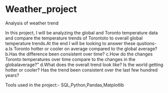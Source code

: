 # Weather_project
Analysis of weather trend 

In this project, I will be analyzing the global and Toronto temperature data and compare the temperature trends of Torontoto to overall global temperature trends.At the end I will be looking to answer these qustions-
a.Is Toronto hotter or cooler on average compared to the global average? 
b.Has the difference been consistent over time?
c.How do the changes Toronto temperatures over time compare to the changes in the globalaverage?”
d.What does the overall trend look like? Is the world getting hotter or cooler? Has the trend been consistent over the last few hundred years?

Tools used in the project:- SQL,Python,Pandas,Matplotlib
